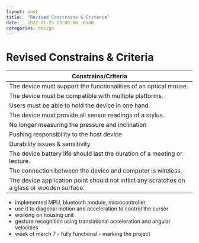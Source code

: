 ```yaml
---
layout: post
title:  "Revised Constrains & Criteria"
date:   2022-01-25 13:00:00 -0500
categories: design
---
```

# Revised Constrains & Criteria

| Constrains/Criteria |
| ----------------------|
| The device must support the functionalities of an optical mouse. |
| The device must be compatible with multiple platforms. |
| Users must be able to hold the device in one hand. |
| The device must provide all sensor readings of a stylus. |
| No longer measuring the pressure and inclination |
| Pushing responsibility to the host device |
| Durability issues & sensitivity |
| The device battery life should last the duration of a meeting or lecture. |
| The connection between the device and computer is wireless. |
| The device application point should not inflict any scratches on a glass or wooden surface. |

- implemented MPU, bluetooth module, microcontroller
- use it to diagonal motion and acceleration to control the cursor
- working on housing unit
- gesture recognition using translational acceleration and angular velocities
- week of march 7 - fully functional - marking the project




